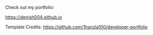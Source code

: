 Check out my portfolio:

https://denish004.github.io

Template Credits: https://github.com/1hanzla100/developer-portfolio
